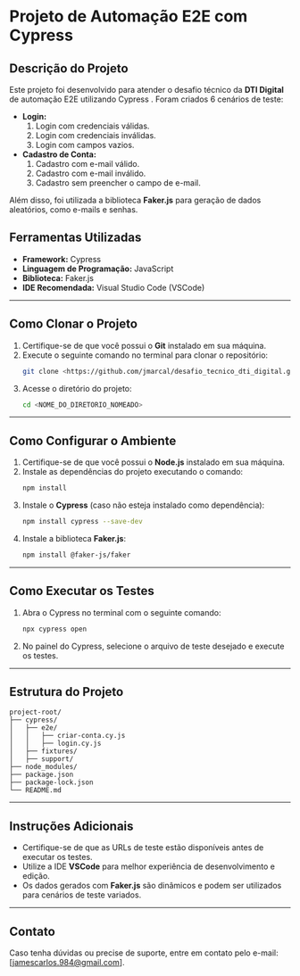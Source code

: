 # Projeto de Automação E2E com Cypress

## Descrição do Projeto
Este projeto foi desenvolvido para atender o desafio técnico da **DTI Digital** de automação E2E utilizando Cypress . Foram criados 6 cenários de teste:
- **Login:**
  1. Login com credenciais válidas.
  2. Login com credenciais inválidas.
  3. Login com campos vazios.
- **Cadastro de Conta:**
  1. Cadastro com e-mail válido.
  2. Cadastro com e-mail inválido.
  3. Cadastro sem preencher o campo de e-mail.

Além disso, foi utilizada a biblioteca **Faker.js** para geração de dados aleatórios, como e-mails e senhas.

## Ferramentas Utilizadas
- **Framework:** Cypress
- **Linguagem de Programação:** JavaScript
- **Biblioteca:** Faker.js
- **IDE Recomendada:** Visual Studio Code (VSCode)

---

## Como Clonar o Projeto
1. Certifique-se de que você possui o **Git** instalado em sua máquina.
2. Execute o seguinte comando no terminal para clonar o repositório:
   ```bash
   git clone <https://github.com/jmarcal/desafio_tecnico_dti_digital.git>
   ```
3. Acesse o diretório do projeto:
   ```bash
   cd <NOME_DO_DIRETORIO_NOMEADO>
   ```

---

## Como Configurar o Ambiente
1. Certifique-se de que você possui o **Node.js** instalado em sua máquina.
2. Instale as dependências do projeto executando o comando:
   ```bash
   npm install
   ```
3. Instale o **Cypress** (caso não esteja instalado como dependência):
   ```bash
   npm install cypress --save-dev
   ```
4. Instale a biblioteca **Faker.js**:
   ```bash
   npm install @faker-js/faker
   ```

---

## Como Executar os Testes
1. Abra o Cypress no terminal com o seguinte comando:
   ```bash
   npx cypress open
   ```
2. No painel do Cypress, selecione o arquivo de teste desejado e execute os testes.

---

## Estrutura do Projeto
```
project-root/
├── cypress/
│   ├── e2e/
│   │   ├── criar-conta.cy.js
│   │   ├── login.cy.js
│   ├── fixtures/
│   ├── support/
├── node_modules/
├── package.json
├── package-lock.json
└── README.md
```

---

## Instruções Adicionais
- Certifique-se de que as URLs de teste estão disponíveis antes de executar os testes.
- Utilize a IDE **VSCode** para melhor experiência de desenvolvimento e edição.
- Os dados gerados com **Faker.js** são dinâmicos e podem ser utilizados para cenários de teste variados.

---

## Contato
Caso tenha dúvidas ou precise de suporte, entre em contato pelo e-mail: [jamescarlos.984@gmail.com].


